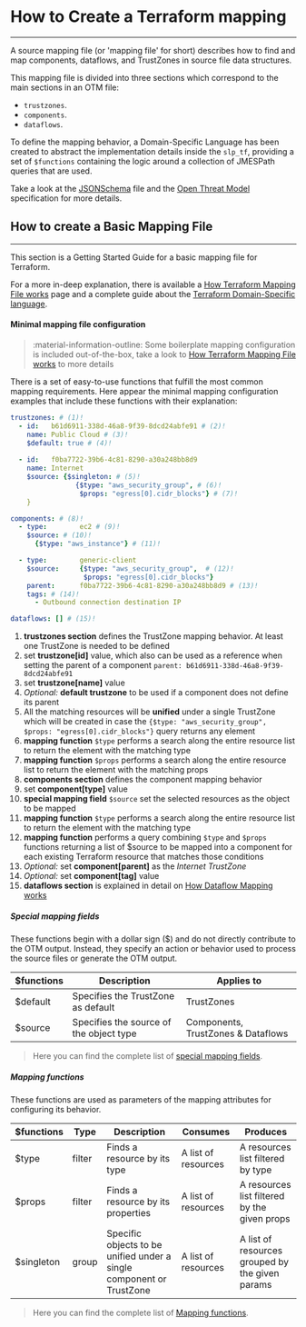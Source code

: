 # How to Create a Terraform mapping

---

A source mapping file (or 'mapping file' for short) describes how to find and map components, dataflows, and TrustZones in
source file data structures.

This mapping file is divided into three sections which correspond to the main sections in an OTM file:

* `trustzones`.
* `components`.
* `dataflows`.

To define the mapping behavior, a Domain-Specific Language has been created to abstract the implementation details 
inside the `slp_tf`, providing a set of `$functions` containing the logic around a collection of JMESPath queries that 
are used.

Take a look at the
<a href="https://github.com/iriusrisk/startleft/blob/main/startleft/resources/schemas/iac_mapping_schema.json" target="_blank">JSONSchema</a>
file and the
<a href="https://github.com/iriusrisk/OpenThreatModel" target="_blank">Open Threat Model</a> specification
for more details.

## How to create a Basic Mapping File

---
This section is a Getting Started Guide for a basic mapping file for Terraform.

For a more in-deep explanation, there is available a [How Terraform Mapping File works](Terraform-how-mapping-file-works.md) page
and a complete guide about the [Terraform Domain-Specific language](Terraform-domain-specific-language.md).

#### Minimal mapping file configuration
> :material-information-outline: Some boilerplate mapping configuration is included out-of-the-box,
> take a look to [How Terraform Mapping File works](Terraform-how-mapping-file-works.md) to more details

There is a set of easy-to-use functions that fulfill the most common mapping requirements. Here appear the minimal 
mapping configuration examples that include these functions with their explanation:


```yaml
trustzones: # (1)!
  - id:   b61d6911-338d-46a8-9f39-8dcd24abfe91 # (2)!
    name: Public Cloud # (3)!
    $default: true # (4)!
    
  - id:   f0ba7722-39b6-4c81-8290-a30a248bb8d9
    name: Internet
    $source: {$singleton: # (5)!
                {$type: "aws_security_group", # (6)!
                 $props: "egress[0].cidr_blocks"} # (7)!
    }

components: # (8)!
  - type:        ec2 # (9)!
    $source: # (10)! 
      {$type: "aws_instance"} # (11)! 

  - type:        generic-client
    $source:     {$type: "aws_security_group",  # (12)!
                  $props: "egress[0].cidr_blocks"} 
    parent:      f0ba7722-39b6-4c81-8290-a30a248bb8d9 # (13)!
    tags: # (14)!
      - Outbound connection destination IP

dataflows: [] # (15)!
```

1. **trustzones section** defines the TrustZone mapping behavior. At least one TrustZone is needed to be defined
2. set **trustzone[id]** value, which also can be used as a reference when setting the parent of a component `parent: b61d6911-338d-46a8-9f39-8dcd24abfe91`
3. set **trustzone[name]** value
4. *Optional:* **default trustzone** to be used if a component does not define its parent
5. All the matching resources will be **unified** under a single TrustZone which will be created in case the `{$type: "aws_security_group", $props: "egress[0].cidr_blocks"}` query returns any element
6. **mapping function** `$type` performs a search along the entire resource list to return the element with the matching type
7. **mapping function** `$props` performs a search along the entire resource list to return the element with the matching props
8. **components section** defines the component mapping behavior
9. set **component[type]** value
10. **special mapping field** `$source` set the selected resources as the object to be mapped
11. **mapping function** `$type` performs a search along the entire resource list to return the element with the matching type
12. **mapping function** performs a query combining `$type` and `$props` functions returning a list of $source to be mapped into a component for each existing Terraform resource that matches those conditions
13. *Optional:* set **component[parent]** as the *Internet TrustZone*
14. *Optional:* set **component[tag]** value
15. **dataflows section** is explained in detail on [How Dataflow Mapping works](Terraform-how-dataflow-mapping-works.md)

##### Special mapping fields
These functions begin with a dollar sign ($) and do not directly contribute to the OTM output. 
Instead, they specify an action or behavior used to process the source files or generate the OTM output.

| $functions | Description                             | Applies to                         |
|------------|-----------------------------------------|------------------------------------|
| $default   | Specifies the TrustZone as default      | TrustZones                         |
| $source    | Specifies the source of the object type | Components, TrustZones & Dataflows |

> Here you can find the complete list of [special mapping fields](Terraform-domain-specific-language.md). 

##### Mapping functions
These functions are used as parameters of the mapping attributes for configuring its behavior. 

| $functions | Type   | Description                                                          | Consumes            | Produces                                        |
|------------|--------|----------------------------------------------------------------------|---------------------|-------------------------------------------------|
| $type      | filter | Finds a resource by its type                                         | A list of resources | A resources list filtered by type               |
| $props     | filter | Finds a resource by its properties                                   | A list of resources | A resources list filtered by the given props    |
| $singleton | group  | Specific objects to be unified under a single component or TrustZone | A list of resources | A list of resources grouped by the given params |

> Here you can find the complete list of [Mapping functions](Terraform-domain-specific-language.md).


